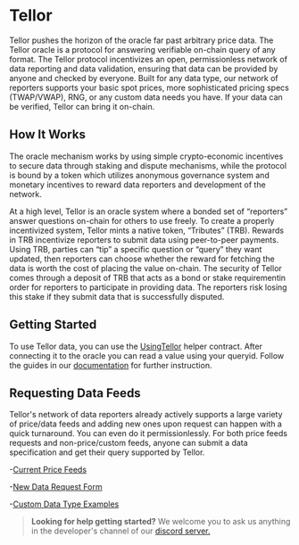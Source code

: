 
# Tellor

Tellor pushes the horizon of the oracle far past arbitrary price data. The Tellor oracle is a protocol for
answering verifiable on-chain query of any format.  The Tellor protocol incentivizes an open, permissionless network of data reporting and data validation, ensuring that data can be provided by anyone and checked by everyone.
Built for any data type, our network of reporters supports your basic spot prices, more sophisticated pricing specs (TWAP/VWAP), RNG, or any custom data needs you have. If your data can be verified, Tellor can bring it on-chain.

## How It Works

The oracle mechanism works by using simple crypto-economic incentives to secure data through staking
and dispute mechanisms, while the protocol is bound by a token which utilizes anonymous
governance system and monetary incentives to reward data reporters and development of the network.

At a high level, Tellor is an oracle system where a bonded set of “reporters” answer questions on-chain
for others to use freely. To create a properly incentivized system, Tellor mints a native token, “Tributes”
(TRB). Rewards in TRB incentivize reporters to submit data using peer-to-peer payments. Using TRB, parties can “tip” a specific question or “query” they want updated, then reporters can choose whether the reward for fetching the data is worth the cost of placing the value on-chain. The security of Tellor comes through a deposit of TRB that acts as a bond or stake requirementin order for reporters to participate in providing data. The reporters risk losing this stake if they submit data that is successfully disputed.

## Getting Started
To use Tellor data, you can use the [UsingTellor](https://github.com/tellor-io/usingtellor) helper contract. After connecting it to the oracle you can read a value using your queryid.  Follow the guides in our [documentation](https://docs.tellor.io) for further instruction.

## Requesting Data Feeds
Tellor's network of data reporters already actively supports a large variety of price/data feeds and adding new ones upon request can happen with a quick turnaround.  You can even do it permissionlessly.  For both price feeds requests and non-price/custom feeds, anyone can submit a data specification and get their query supported by Tellor.  

-[Current Price Feeds](https://github.com/tellor-io/telliot-feeds/tree/main/src/telliot_feeds/feeds)

-[New Data Request Form](https://github.com/tellor-io/dataSpecs/issues/new?assignees=&labels=&template=new_query_type.yaml&title=%5BNew+Query+Type%5D%3A+)

-[Custom Data Type Examples](https://github.com/tellor-io/dataSpecs/tree/main/types)



> **Looking for help getting started?** We welcome you to ask us anything in the developer's channel of our [discord server.](https://discord.gg/tellor)  
